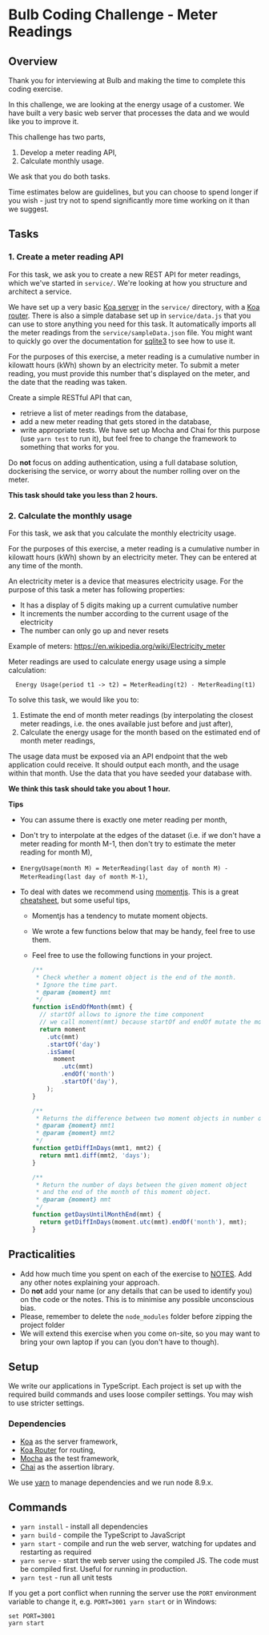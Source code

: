 # Bulb Coding Challenge - Meter Readings

## Overview

Thank you for interviewing at Bulb and making the time to complete this coding exercise.

In this challenge, we are looking at the energy usage of a customer. We have built a very basic web server that processes the data and we would like you to improve it.

This challenge has two parts,

1.  Develop a meter reading API,
2.  Calculate monthly usage.

We ask that you do both tasks.

Time estimates below are guidelines, but you can choose to spend longer if you wish - just try not to spend significantly more time working on it than we suggest.

## Tasks

### 1. Create a meter reading API

For this task, we ask you to create a new REST API for meter readings, which we've started in `service/`. We're looking at how you structure and architect a service.

We have set up a very basic [Koa server](https://koajs.com/) in the `service/` directory, with a [Koa router](https://github.com/alexmingoia/koa-router). There is also a simple database set up in `service/data.js` that you can use to store anything you need for this task. It automatically imports all the meter readings from the `service/sampleData.json` file. You might want to quickly go over the documentation for [sqlite3](https://github.com/mapbox/node-sqlite3/wiki) to see how to use it.

For the purposes of this exercise, a meter reading is a cumulative number in kilowatt hours (kWh) shown by an electricity meter. To submit a meter reading, you must provide this number that's displayed on the meter, and the date that the reading was taken.

Create a simple RESTful API that can,

- retrieve a list of meter readings from the database,
- add a new meter reading that gets stored in the database,
- write appropriate tests. We have set up Mocha and Chai for this purpose (use `yarn test` to run it), but feel free to change the framework to something that works for you.

Do **not** focus on adding authentication, using a full database solution, dockerising the service, or worry about the number rolling over on the meter.

**This task should take you less than 2 hours.**

### 2. Calculate the monthly usage

For this task, we ask that you calculate the monthly electricity usage.

For the purposes of this exercise, a meter reading is a cumulative number in kilowatt hours (kWh) shown by an electricity meter. They can be entered at any time of the month.

An electricity meter is a device that measures electricity usage. For the purpose of this task a meter has following properties:

- It has a display of 5 digits making up a current cumulative number
- It increments the number according to the current usage of the electricity
- The number can only go up and never resets

Example of meters: https://en.wikipedia.org/wiki/Electricity_meter

Meter readings are used to calculate energy usage using a simple calculation:

```
  Energy Usage(period t1 -> t2) = MeterReading(t2) - MeterReading(t1)
```

To solve this task, we would like you to:

1.  Estimate the end of month meter readings (by interpolating the closest meter readings, i.e. the ones available just before and just after),
2.  Calculate the energy usage for the month based on the estimated end of month meter readings,

The usage data must be exposed via an API endpoint that the web application could receive. It should output each month, and the usage within that month. Use the data that you have seeded your database with.

**We think this task should take you about 1 hour.**

**Tips**

- You can assume there is exactly one meter reading per month,
- Don't try to interpolate at the edges of the dataset (i.e. if we don't have a meter reading for month M-1, then don't try to estimate the meter reading for month M),
- `EnergyUsage(month M) = MeterReading(last day of month M) - MeterReading(last day of month M-1)`,
- To deal with dates we recommend using [momentjs](https://momentjs.com). This is a great [cheatsheet](https://devhints.io/moment), but some useful tips,

  - Momentjs has a tendency to mutate moment objects.
  - We wrote a few functions below that may be handy, feel free to use them.
  - Feel free to use the following functions in your project.

    ```javascript
    /**
     * Check whether a moment object is the end of the month.
     * Ignore the time part.
     * @param {moment} mmt
     */
    function isEndOfMonth(mmt) {
      // startOf allows to ignore the time component
      // we call moment(mmt) because startOf and endOf mutate the momentj object.
      return moment
        .utc(mmt)
        .startOf('day')
        .isSame(
          moment
            .utc(mmt)
            .endOf('month')
            .startOf('day'),
        );
    }

    /**
     * Returns the difference between two moment objects in number of days.
     * @param {moment} mmt1
     * @param {moment} mmt2
     */
    function getDiffInDays(mmt1, mmt2) {
      return mmt1.diff(mmt2, 'days');
    }

    /**
     * Return the number of days between the given moment object
     * and the end of the month of this moment object.
     * @param {moment} mmt
     */
    function getDaysUntilMonthEnd(mmt) {
      return getDiffInDays(moment.utc(mmt).endOf('month'), mmt);
    }
    ```

## Practicalities

- Add how much time you spent on each of the exercise to [NOTES](./NOTES.md). Add any other notes explaining your approach.
- Do **not** add your name (or any details that can be used to identify you) on the code or the notes. This is to minimise any possible unconscious bias.
- Please, remember to delete the `node_modules` folder before zipping the project folder
- We will extend this exercise when you come on-site, so you may want to bring your own laptop if you can (you don't have to though).

## Setup

We write our applications in TypeScript. Each project is set up with the required build commands and uses loose compiler settings. You may wish to use stricter settings.

### Dependencies

- [Koa](https://koajs.com/) as the server framework,
- [Koa Router](https://github.com/alexmingoia/koa-router) for routing,
- [Mocha](https://mochajs.org/) as the test framework,
- [Chai](http://www.chaijs.com/) as the assertion library.

We use [yarn](https://yarnpkg.com/lang/en/docs/install/) to manage dependencies and we run node 8.9.x.

## Commands

- `yarn install` - install all dependencies
- `yarn build` - compile the TypeScript to JavaScript
- `yarn start` - compile and run the web server, watching for updates and restarting as required
- `yarn serve` - start the web server using the compiled JS. The code must be compiled first. Useful for running in production.
- `yarn test` - run all unit tests

If you get a port conflict when running the server use the `PORT` environment variable to change it, e.g. `PORT=3001 yarn start` or in Windows:

```
set PORT=3001
yarn start
```
